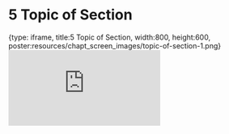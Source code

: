 # 5 Topic of Section
 
{type: iframe, title:5 Topic of Section, width:800, height:600, poster:resources/chapt_screen_images/topic-of-section-1.png}
![](https://datatrail-jhu.github.io/python/no_toc/topic-of-section-1.html)
 

 
